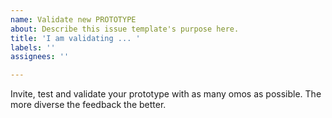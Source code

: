 ```yaml
---
name: Validate new PROTOTYPE
about: Describe this issue template's purpose here.
title: 'I am validating ... '
labels: ''
assignees: ''

---
```


Invite, test and validate your prototype with as many omos as possible. The more diverse the feedback the better.
